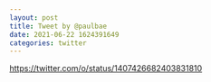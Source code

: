```yaml
--- 
layout: post 
title: Tweet by @paulbae 
date: 2021-06-22 1624391649 
categories: twitter 
--- 
```

https://twitter.com/o/status/1407426682403831810